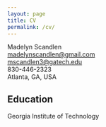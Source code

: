 ```yaml
---
layout: page
title: CV
permalink: /cv/
---
```


Madelyn Scandlen<br>
madelynscandlen@gmail.com<br>
mscandlen3@gatech.edu<br>
830-446-2323<br>
Atlanta, GA, USA<br>

## Education
Georgia Institute of Technology<br>
